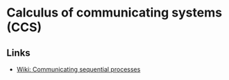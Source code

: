 # Calculus of communicating systems (CCS)

## Links
- [Wiki: Communicating sequential processes](https://en.wikipedia.org/wiki/Communicating_sequential_processes)
